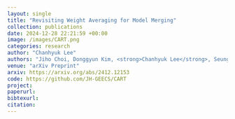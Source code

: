 ```yaml
---
layout: single
title: "Revisiting Weight Averaging for Model Merging"
collection: publications
date: 2024-12-28 22:21:59 +00:00
image: /images/CART.png
categories: research
author: "Chanhyuk Lee"
authors: "Jiho Choi, Donggyun Kim, <strong>Chanhyuk Lee</strong>, Seunghoon Hong"
venue: "arXiv Preprint"
arxiv: https://arxiv.org/abs/2412.12153
code: https://github.com/JH-GEECS/CART
project: 
paperurl: 
bibtexurl: 
citation: 
---
```

